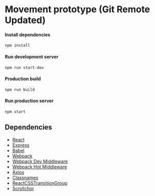 # Movement prototype (Git Remote Updated)

#### Install dependencies
`npm install`

#### Run development server
`npm run start-dev`

#### Production build
`npm run build`

#### Run production server
`npm start`

## Dependencies

* [React](https://github.com/facebook/react)
* [Express](http://expressjs.com)
* [Babel](http://babeljs.io)
* [Webpack](http://webpack.github.io)
* [Webpack Dev Middleware](http://webpack.github.io/docs/webpack-dev-middleware.html)
* [Webpack Hot Middleware](https://github.com/glenjamin/webpack-hot-middleware)
* [Axios](https://github.com/mzabriskie/axios)
* [Classnames](https://github.com/JedWatson/classnames)
* [ReactCSSTransitionGroup](https://www.npmjs.com/package/react-addons-css-transition-group)
* [Scrollchor](https://www.npmjs.com/package/react-scrollchor)
